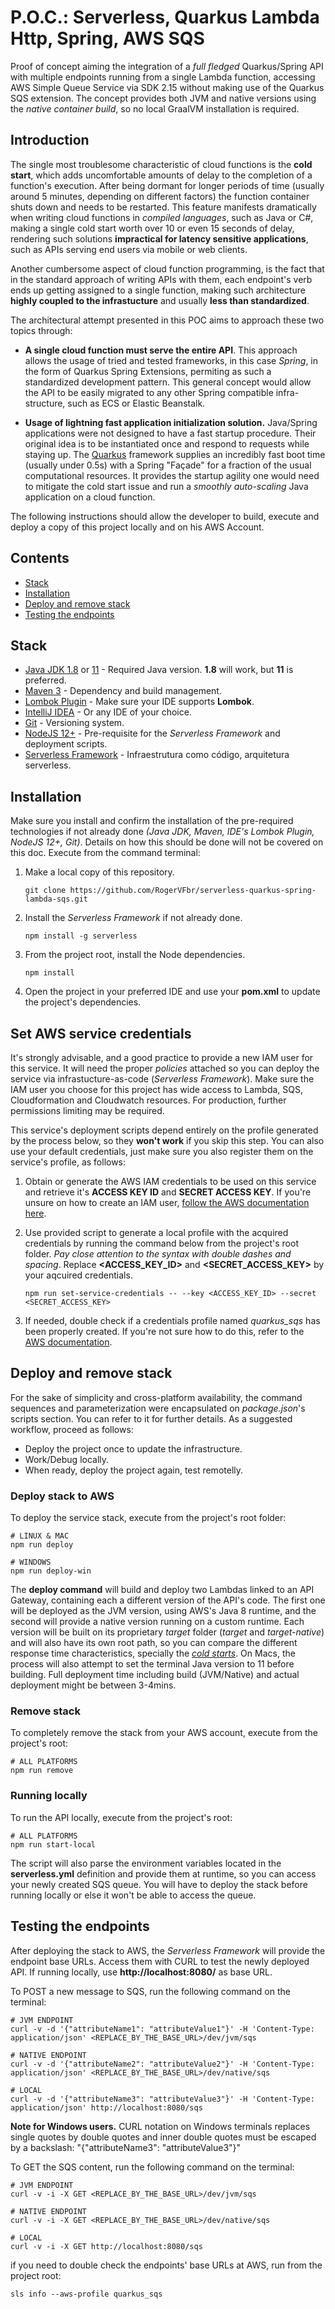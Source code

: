 # P.O.C.: Serverless, Quarkus Lambda Http, Spring, AWS SQS

Proof of concept aiming the integration of a *full fledged* Quarkus/Spring API with multiple endpoints running
from a single Lambda function, accessing AWS Simple Queue Service via SDK 2.15 without making use
of the Quarkus SQS extension. The concept provides both JVM and native versions using the *native container build*,
so no local GraalVM installation is required.

## Introduction

The single most troublesome characteristic of cloud functions is the **cold start**, which adds uncomfortable
amounts of delay to the completion of a function's execution. After being dormant for longer periods
of time (usually around 5 minutes, depending on different factors) the function container shuts down 
and needs to be restarted. This feature manifests dramatically when writing cloud functions in 
*compiled languages*, such as Java or C#, making a single cold start worth over 10 or even 15 seconds 
of delay, rendering such solutions **impractical for latency sensitive applications**, such as APIs 
serving end users via mobile or web clients.

Another cumbersome aspect of cloud function programming, is the fact that in the standard approach of
writing APIs with them, each endpoint's verb ends up getting assigned to a single function, making 
such architecture **highly coupled to the infrastucture** and usually **less than standardized**.

The architectural attempt presented in this POC aims to approach these two topics through:
* **A single cloud function must serve the entire API**. This approach allows the usage of tried
  and tested frameworks, in this case *Spring*, in the form of Quarkus Spring Extensions, permiting 
  as such a standardized development pattern. This general concept would allow the API to be easily
  migrated to any other Spring compatible infra-structure, such as ECS or Elastic Beanstalk.
  

* **Usage of lightning fast application initialization solution.** Java/Spring applications were not 
  designed to have a fast startup procedure. Their original idea is to be instantiated once and 
  respond to requests while staying up. The [Quarkus](https://quarkus.io/) framework 
  supplies an incredibly fast boot time (usually under 0.5s) with a Spring "Façade" for a fraction 
  of the usual computational resources. It provides the startup agility one would need to mitigate the
  cold start issue and run a *smoothly auto-scaling* Java application on a cloud function.
  

The following instructions should allow the developer to build, execute and deploy a copy of this project locally and
on his AWS Account.

## Contents
* [Stack](#stack)
* [Installation](#installation)
* [Deploy and remove stack](#deploy-and-remove-stack)
* [Testing the endpoints](#testing-the-endpoints)

## Stack
* [Java JDK 1.8](https://www.oracle.com/java/technologies/javase-jdk8-downloads.html) or [11](https://www.oracle.com/java/technologies/javase-jdk11-downloads.html) - Required Java version. **1.8** will work, but **11** is preferred. 
* [Maven 3](https://maven.apache.org/) - Dependency and build management.
* [Lombok Plugin](https://projectlombok.org/) - Make sure your IDE supports **Lombok**.
* [IntelliJ IDEA](https://www.jetbrains.com/) - Or any IDE of your choice.
* [Git](https://git-scm.com/) - Versioning system.
* [NodeJS 12+](https://nodejs.org/en/download/) - Pre-requisite for the *Serverless Framework* and deployment scripts.
* [Serverless Framework](https://www.serverless.com/framework/docs/getting-started/) - Infraestrutura como código, arquitetura serverless.

## Installation
Make sure you install and confirm the installation of the pre-required technologies if not already 
done *(Java JDK, Maven, IDE's Lombok Plugin, NodeJS 12+, Git)*. Details on how this should be done 
will not be covered on this doc. Execute from the command terminal:

1. Make a local copy of this repository.
    ```
    git clone https://github.com/RogerVFbr/serverless-quarkus-spring-lambda-sqs.git
    ```

2. Install the *Serverless Framework* if not already done.
    ```
    npm install -g serverless
    ```

3. From the project root, install the Node dependencies.
    ```
    npm install
    ```
4. Open the project in your preferred IDE and use your **pom.xml** to update the project's dependencies.

## Set AWS service credentials
It's strongly advisable, and a good practice to provide a new IAM user for this service. 
It will need the proper *policies*  attached so you can deploy the service via infrastucture-as-code
(*Serverless Framework*). Make sure the IAM user you choose for this project has wide 
access to Lambda, SQS, Cloudformation and Cloudwatch resources. For production, further permissions
limiting may be required.

This service's deployment scripts depend entirely on the profile generated by the process below,
so they **won't work** if you skip this step. You can also use your default credentials, just make 
sure you also register them on the service's profile, as follows:

1. Obtain or generate the AWS IAM credentials to be used on this service and retrieve 
   it's **ACCESS KEY ID** and **SECRET ACCESS KEY**. If you're unsure on how to create an IAM user,
   [follow the AWS documentation here](https://docs.aws.amazon.com/IAM/latest/UserGuide/id_users_create.html).


2. Use provided script to generate a local profile with the acquired credentials by running the 
   command below from the project's root folder. *Pay close attention to the syntax with double 
   dashes and spacing*. Replace **<ACCESS_KEY_ID>** and **<SECRET_ACCESS_KEY>** by your aqcuired 
   credentials.

    ```
    npm run set-service-credentials -- --key <ACCESS_KEY_ID> --secret <SECRET_ACCESS_KEY>
    ```

3. If needed, double check if a credentials profile named *quarkus_sqs* has been properly created. 
   If you're not sure how to do this, refer to the [AWS documentation](https://docs.aws.amazon.com/cli/latest/userguide/cli-configure-files.html).

## Deploy and remove stack
For the sake of simplicity and cross-platform availability, the command sequences and 
parameterization were encapsulated on *package.json*'s scripts section. You can refer 
to it for further details. As a suggested workflow, proceed as follows:
* Deploy the project once to update the infrastructure.
* Work/Debug locally.
* When ready, deploy the project again, test remotelly.

### Deploy stack to AWS

To deploy the service stack, execute from the project's root folder:
```
# LINUX & MAC
npm run deploy

# WINDOWS
npm run deploy-win
```
The **deploy command** will build and deploy two Lambdas linked to an API Gateway, containing each a 
different version of the API's code. The first one will be deployed as the JVM version, using AWS's 
Java 8 runtime, and the second will provide a native version running on a custom runtime. Each 
version will be built on its proprietary *target* folder (*target* and *target-native*) and will 
also have its own root path, so you can compare the different response time characteristics, 
specially the *[cold starts](https://aithority.com/it-and-devops/cloud/5-ways-to-prevent-aws-lambda-cold-starts/)*.
On Macs, the process will also attempt to set the terminal Java version to 11 before building. Full deployment
time including build (JVM/Native) and actual deployment might be between 3-4mins.

### Remove stack
To completely remove the stack from your AWS account, execute from the project's root:
```
# ALL PLATFORMS
npm run remove
```

### Running locally
To run the API locally, execute from the project's root:
```
# ALL PLATFORMS
npm run start-local
```
The script will also parse the environment variables located in the **serverless.yml** definition and provide
them at runtime, so you can access your newly created SQS queue. You will have to deploy the
stack before running locally or else it won't be able to access the queue.


## Testing the endpoints
After deploying the stack to AWS, the *Serverless Framework* will provide the endpoint base URLs.
Access them with CURL to test the newly deployed API. If running locally, use **http://localhost:8080/**
as base URL.

To POST a new message to SQS, run the following command on the terminal:
```
# JVM ENDPOINT
curl -v -d '{"attributeName1": "attributeValue1"}' -H 'Content-Type: application/json' <REPLACE_BY_THE_BASE_URL>/dev/jvm/sqs

# NATIVE ENDPOINT
curl -v -d '{"attributeName2": "attributeValue2"}' -H 'Content-Type: application/json' <REPLACE_BY_THE_BASE_URL>/dev/native/sqs

# LOCAL
curl -v -d '{"attributeName3": "attributeValue3"}' -H 'Content-Type: application/json' http://localhost:8080/sqs
```
   **Note for Windows users.** CURL notation on Windows terminals replaces single quotes by double 
   quotes and inner double quotes must be escaped by a backslash: "{\"attributeName3\": \"attributeValue3\"}"

To GET the SQS content, run the following command on the terminal:
```
# JVM ENDPOINT
curl -v -i -X GET <REPLACE_BY_THE_BASE_URL>/dev/jvm/sqs

# NATIVE ENDPOINT
curl -v -i -X GET <REPLACE_BY_THE_BASE_URL>/dev/native/sqs

# LOCAL
curl -v -i -X GET http://localhost:8080/sqs
```

if you need to double check the endpoints' base URLs at AWS, run from the project root:
```
sls info --aws-profile quarkus_sqs
```
